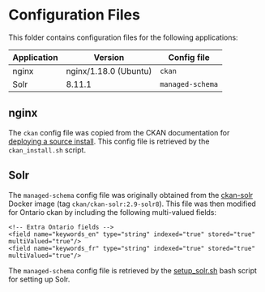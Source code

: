 # Configuration Files

This folder contains configuration files for the following applications:

| Application | Version     |Config file |
| ----------- | ----------- |----------- |
| nginx       | nginx/1.18.0 (Ubuntu)    |`ckan`|
| Solr        | 8.11.1      |`managed-schema`|

## nginx
The `ckan` config file was copied from the CKAN documentation for [deploying a source install](https://docs.ckan.org/en/2.9/maintaining/installing/deployment.html#create-the-nginx-config-file). This config file is retrieved by the `ckan_install.sh` script.

## Solr

The `managed-schema` config file was originally obtained from the [ckan-solr](https://github.com/ckan/ckan-solr) Docker image (tag `ckan/ckan-solr:2.9-solr8`). This file was then modified for Ontario ckan by including the following multi-valued fields:
```
<!-- Extra Ontario fields -->
<field name="keywords_en" type="string" indexed="true" stored="true" multiValued="true"/>
<field name="keywords_fr" type="string" indexed="true" stored="true" multiValued="true"/>

```

The `managed-schema` config file is retrieved by the [setup_solr.sh](https://github.com/ongov/ckanext-ontario_theme/blob/solr8/scripts/setup_solr.sh) bash script for setting up Solr.   

